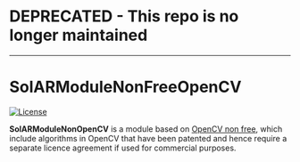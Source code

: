 # DEPRECATED - This repo is no longer maintained
----
# SolARModuleNonFreeOpenCV

[![License](https://img.shields.io/github/license/SolARFramework/SolARModuleNonFreeOpencv?style=flat-square&label=License)](https://www.apache.org/licenses/LICENSE-2.0)

**SolARModuleNonOpenCV** is a module based on [OpenCV non free](https://opencv.org/), which include algorithms in OpenCV that have been patented and hence require a separate licence agreement if used for commercial purposes.
